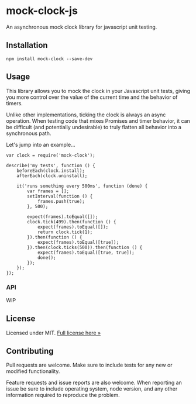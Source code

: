 # mock-clock-js

An asynchronous mock clock library for javascript unit testing.

## Installation

    npm install mock-clock --save-dev

## Usage

This library allows you to mock the clock in your Javascript unit tests, giving
you more control over the value of the current time and the behavior of timers.

Unlike other implementations, ticking the clock is always an async operation. When
testing code that mixes Promises and timer behavior, it can be difficult (and
potentially undesirable) to truly flatten all behavior into a synchronous path.

Let's jump into an example...

    var clock = require('mock-clock');

    describe('my tests', function () {
        beforeEach(clock.install);
        afterEach(clock.uninstall);

        it('runs something every 500ms', function (done) {
            var frames = [];
            setInterval(function () {
                frames.push(true);
            }, 500);

            expect(frames).toEqual([]);
            clock.tick(499).then(function () {
                expect(frames).toEqual([]);
                return clock.tick(1);
            }).then(function () {
                expect(frames).toEqual([true]);
            }).then(clock.ticks(500)).then(function () {
                expect(frames).toEqual([true, true]);
                done();
            });
        });
    });

### API

WIP

## License

Licensed under MIT. [Full license here &raquo;](LICENSE)

## Contributing

Pull requests are welcome. Make sure to include tests for any new or modified
functionality.

Feature requests and issue reports are also welcome. When reporting an issue be
sure to include operating system, node version, and any other information
required to reproduce the problem.

